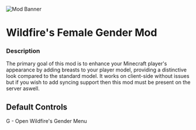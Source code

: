 ![Mod Banner](https://i.imgur.com/WLCTnCK.png)
# Wildfire's Female Gender Mod

### Description
The primary goal of this mod is to enhance your Minecraft player's appearance by adding breasts to your player model, providing a distinctive look compared to the standard model.
It works on client-side without issues but if you wish to add syncing support then this mod must be present on the server aswell.

## Default Controls

G - Open Wildfire's Gender Menu


